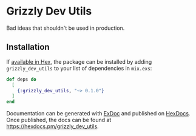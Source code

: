 # Grizzly Dev Utils

Bad ideas that shouldn't be used in production.

## Installation

If [available in Hex](https://hex.pm/docs/publish), the package can be installed
by adding `grizzly_dev_utils` to your list of dependencies in `mix.exs`:

```elixir
def deps do
  [
    {:grizzly_dev_utils, "~> 0.1.0"}
  ]
end
```

Documentation can be generated with [ExDoc](https://github.com/elixir-lang/ex_doc)
and published on [HexDocs](https://hexdocs.pm). Once published, the docs can
be found at <https://hexdocs.pm/grizzly_dev_utils>.
